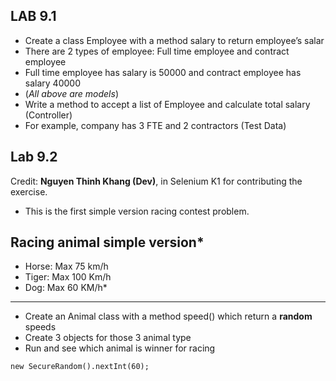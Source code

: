 ## LAB 9.1
- Create a class Employee with a method salary to return employee’s salar
- There are 2 types of employee: Full time employee and contract employee
- Full time employee has salary is 50000 and contract employee has salary 40000
- (_All above are models_)
- Write a method to accept a list of Employee and calculate total salary (Controller)
- For example, company has 3 FTE and 2 contractors (Test Data)

## Lab 9.2
Credit: **Nguyen Thinh Khang (Dev)**, in Selenium K1 for contributing the exercise.
* This is the first simple version racing contest problem.
## Racing animal simple version* 
* Horse: Max 75 km/h
* Tiger: Max 100 Km/h
* Dog: Max 60 KM/h*
---
* Create an Animal class with a method speed() which return a **random** speeds
* Create 3 objects for those 3 animal type
* Run and see which animal is winner for racing

```
new SecureRandom().nextInt(60);
```
